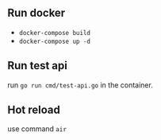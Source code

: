 ## Run docker

* `docker-compose build`
* `docker-compose up -d`

## Run test api

run `go run cmd/test-api.go` in the container.

## Hot reload

use command `air`